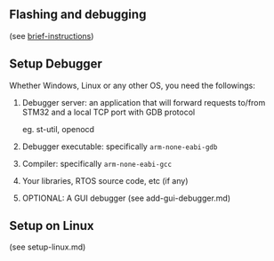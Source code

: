 Flashing and debugging
---------------------

(see [brief-instructions](./brief-instructions.md))

Setup Debugger
---------------------

Whether Windows, Linux or any other OS, you need the followings:

1. Debugger server:
  an application that will forward requests to/from STM32 and
  a local TCP port with GDB protocol

      eg. st-util, openocd

2. Debugger executable: specifically `arm-none-eabi-gdb`
3. Compiler: specifically `arm-none-eabi-gcc`
4. Your libraries, RTOS source code, etc (if any)
5. OPTIONAL: A GUI debugger (see add-gui-debugger.md)

## Setup on Linux

(see setup-linux.md)
